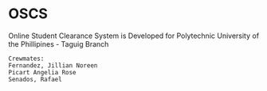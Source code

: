 # OSCS
 Online Student Clearance System
	is Developed for Polytechnic University of the Phillipines - Taguig Branch
	
	Crewmates:
	Fernandez, Jillian Noreen
	Picart Angelia Rose
	Senados, Rafael
